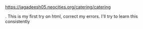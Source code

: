 https://jagadeesh05.neocities.org/catering/catering

.
This is my first try on html,
correct my errors.
I'll try to learn this consistently
